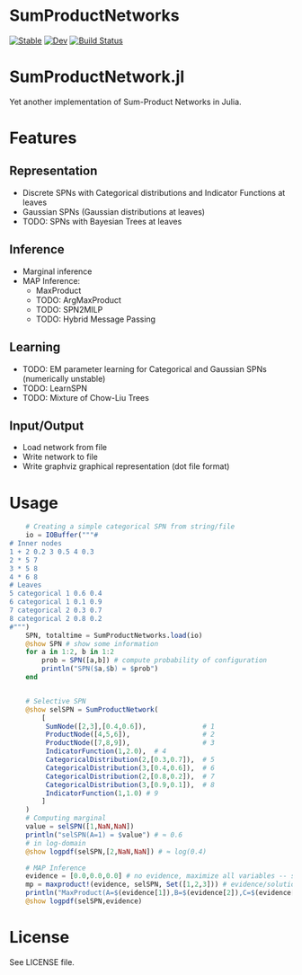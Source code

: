 # SumProductNetworks

[![Stable](https://img.shields.io/badge/docs-stable-blue.svg)](https://denismaua.github.io/SumProductNetworks.jl/stable)
[![Dev](https://img.shields.io/badge/docs-dev-blue.svg)](https://denismaua.github.io/SumProductNetworks.jl/dev)
[![Build Status](https://github.com/denismaua/SumProductNetworks.jl/workflows/CI/badge.svg)](https://github.com/denismaua/SumProductNetworks.jl/actions)

# SumProductNetwork.jl

Yet another implementation of Sum-Product Networks in Julia.

# Features

## Representation

- Discrete SPNs with Categorical distributions and Indicator Functions at leaves
- Gaussian SPNs (Gaussian distributions at leaves)
- TODO: SPNs with Bayesian Trees at leaves

## Inference

- Marginal inference
- MAP Inference:
  - MaxProduct
  - TODO: ArgMaxProduct
  - TODO: SPN2MILP
  - TODO: Hybrid Message Passing

## Learning

- TODO: EM parameter learning for Categorical and Gaussian SPNs (numerically unstable)
- TODO: LearnSPN
- TODO: Mixture of Chow-Liu Trees

## Input/Output

- Load network from file
- Write network to file
- Write graphviz graphical representation (dot file format)

# Usage

```julia
    # Creating a simple categorical SPN from string/file
    io = IOBuffer("""# 
# Inner nodes
1 + 2 0.2 3 0.5 4 0.3
2 * 5 7
3 * 5 8
4 * 6 8
# Leaves
5 categorical 1 0.6 0.4
6 categorical 1 0.1 0.9
7 categorical 2 0.3 0.7
8 categorical 2 0.8 0.2
#""")
    SPN, totaltime = SumProductNetworks.load(io)
    @show SPN # show some information
    for a in 1:2, b in 1:2
        prob = SPN([a,b]) # compute probability of configuration
        println("SPN($a,$b) = $prob")
    end


    # Selective SPN
    @show selSPN = SumProductNetwork(
        [
         SumNode([2,3],[0.4,0.6]),              # 1
         ProductNode([4,5,6]),                  # 2
         ProductNode([7,8,9]),                  # 3
         IndicatorFunction(1,2.0),  # 4
         CategoricalDistribution(2,[0.3,0.7]),  # 5
         CategoricalDistribution(3,[0.4,0.6]),  # 6
         CategoricalDistribution(2,[0.8,0.2]),  # 7
         CategoricalDistribution(3,[0.9,0.1]),  # 8
         IndicatorFunction(1,1.0) # 9
        ]
    )
    # Computing marginal
    value = selSPN([1,NaN,NaN])
    println("selSPN(A=1) = $value") # ≈ 0.6
    # in log-domain
    @show logpdf(selSPN,[2,NaN,NaN]) # ≈ log(0.4)

    # MAP Inference
    evidence = [0.0,0.0,0.0] # no evidence, maximize all variables -- solution is stored in this vector
    mp = maxproduct!(evidence, selSPN, Set([1,2,3])) # evidence/solution, spn, query variables (all) 
    println("MaxProduct(A=$(evidence[1]),B=$(evidence[2]),C=$(evidence[3])) -> $(exp(mp))")
    @show logpdf(selSPN,evidence) 
```

# License

See LICENSE file.

